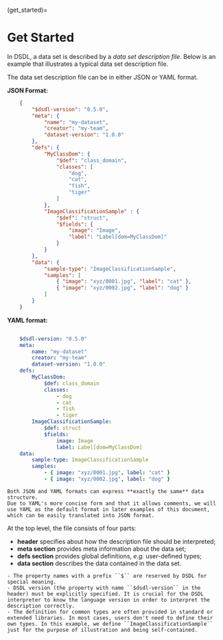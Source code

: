 (get_started)=

# Get Started

In DSDL, a data set is described by a *data set description file*. 
Below is an example that illustrates a typical data set description file. 

The data set description file can be in either JSON or YAML format. 

**JSON Format:**

```json
    {
        "$dsdl-version": "0.5.0",
        "meta": {
            "name": "my-dataset",
            "creator": "my-team",
            "dataset-version": "1.0.0"
        },
        "defs": {
            "MyClassDom": {
                "$def": "class_domain",
                "classes": [
                    "dog",
                    "cat",
                    "fish",
                    "tiger"
                ]
            },
            "ImageClassificationSample" : {
                "$def": "struct",
                "$fields": {
                    "image": "Image",
                    "label": "Label[dom=MyClassDom]"
                }
            }
        },
        "data": {
            "sample-type": "ImageClassificationSample",
            "samples": [
                { "image": "xyz/0001.jpg", "label": "cat" },
                { "image": "xyz/0002.jpg", "label": "dog" }
            ]
        }
    }
```

**YAML format:**

```yaml

    $dsdl-version: "0.5.0"
    meta:
        name: "my-dataset"
        creator: "my-team"
        dataset-version: "1.0.0"
    defs:
        MyClassDom:
            $def: class_domain
            classes:
                - dog
                - cat
                - fish
                - tiger
        ImageClassificationSample:
            $def: struct
            $fields:
                image: Image
                label: Label[dom=MyClassDom]
    data:
        sample-type: ImageClassificationSample
        samples:
            - { image: "xyz/0001.jpg", label: "cat" }
            - { image: "xyz/0002.jpg", label: "dog" }
```

```{note}
Both JSON and YAML formats can express **exactly the same** data structure. 
Due to YAML's more concise form and that it allows comments, we will use YAML as the default format in later examples of this document, which can be easily translated into JSON format.
```

At the top level, the file consists of four parts:

- **header** specifies about how the description file should be interpreted;
- **meta section** provides meta information about the data set;
- **defs section** provides global definitions, *e.g.* user-defined types;
- **data section** describes the data contained in the data set.

```{note}
- The property names with a prefix ``$`` are reserved by DSDL for special meaning. 
- DSDL version (the property with name ``$dsdl-version`` in the header) must be explicitly specified. It is crucial for the DSDL interpreter to know the language version in order to interpret the description correctly.
- The definition for common types are often provided in standard or extended libraries. In most cases, users don't need to define their own types. In this example, we define ``ImageClassificationSample`` just for the purpose of illustration and being self-contained.
```
